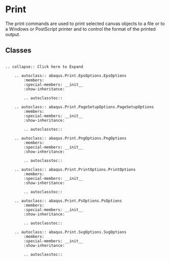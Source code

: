 # Print

The print commands are used to print selected canvas objects to a file or to a Windows or PostScript printer and to control the format of the printed output.

## Classes

```{eval-rst}

.. collapse:: Click here to Expand

    .. autoclass:: abaqus.Print.EpsOptions.EpsOptions
        :members:
        :special-members: __init__
        :show-inheritance:

        .. autoclasstoc::

    .. autoclass:: abaqus.Print.PageSetupOptions.PageSetupOptions
        :members:
        :special-members: __init__
        :show-inheritance:

        .. autoclasstoc::

    .. autoclass:: abaqus.Print.PngOptions.PngOptions
        :members:
        :special-members: __init__
        :show-inheritance:

        .. autoclasstoc::

    .. autoclass:: abaqus.Print.PrintOptions.PrintOptions
        :members:
        :special-members: __init__
        :show-inheritance:

        .. autoclasstoc::

    .. autoclass:: abaqus.Print.PsOptions.PsOptions
        :members:
        :special-members: __init__
        :show-inheritance:

        .. autoclasstoc::

    .. autoclass:: abaqus.Print.SvgOptions.SvgOptions
        :members:
        :special-members: __init__
        :show-inheritance:

        .. autoclasstoc::
```
